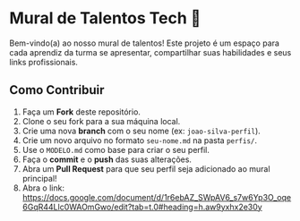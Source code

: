 # Mural de Talentos Tech 🚀

Bem-vindo(a) ao nosso mural de talentos! Este projeto é um espaço para cada aprendiz da turma se apresentar, compartilhar suas habilidades e seus links profissionais.

## Como Contribuir
1.  Faça um **Fork** deste repositório.
2.  Clone o seu fork para a sua máquina local.
3.  Crie uma nova **branch** com o seu nome (ex: `joao-silva-perfil`).
4.  Crie um novo arquivo no formato `seu-nome.md` na pasta `perfis/`.
5.  Use o `MODELO.md` como base para criar o seu perfil.
6.  Faça o **commit** e o **push** das suas alterações.
7.  Abra um **Pull Request** para que seu perfil seja adicionado ao mural principal!
8.  Abra o link: <https://docs.google.com/document/d/1r6ebAZ_SWpAV6_s7w6Yp3O_oqe6GqR44Llc0WAOmGwo/edit?tab=t.0#heading=h.aw9yxhx2e30y>
